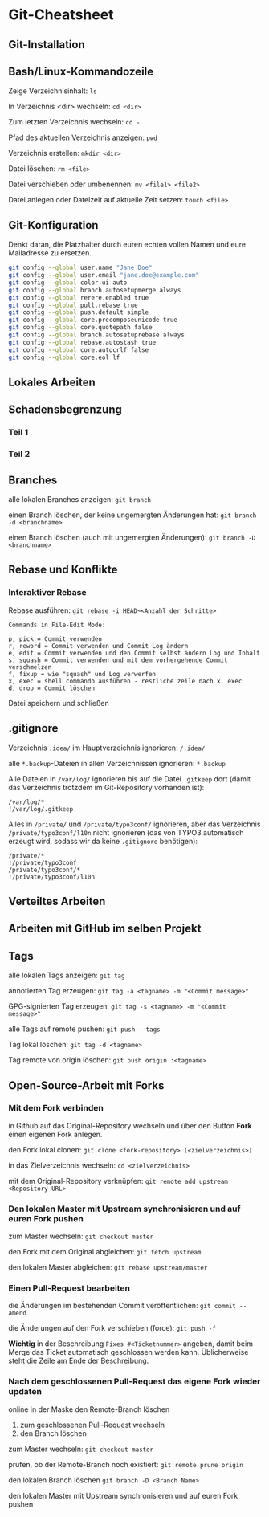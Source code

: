 # Git-Cheatsheet

## Git-Installation

## Bash/Linux-Kommandozeile

Zeige Verzeichnisinhalt: `ls` 

In Verzeichnis \<dir\> wechseln: `cd <dir>`
 
Zum letzten Verzeichnis wechseln: `cd - `

Pfad des aktuellen Verzeichnis anzeigen: `pwd`

Verzeichnis erstellen: `mkdir <dir>`

Datei löschen: `rm <file>`

Datei verschieben oder umbenennen: `mv <file1> <file2>`

Datei anlegen oder Dateizeit auf aktuelle Zeit setzen: `touch <file>`

## Git-Konfiguration
Denkt daran, die Platzhalter durch euren echten vollen Namen und eure
Mailadresse zu ersetzen.

```bash
git config --global user.name "Jane Doe"
git config --global user.email "jane.doe@example.com"
git config --global color.ui auto
git config --global branch.autosetupmerge always
git config --global rerere.enabled true
git config --global pull.rebase true
git config --global push.default simple
git config --global core.precomposeunicode true
git config --global core.quotepath false
git config --global branch.autosetuprebase always
git config --global rebase.autostash true
git config --global core.autocrlf false
git config --global core.eol lf
```

## Lokales Arbeiten

## Schadensbegrenzung
### Teil 1

### Teil 2

## Branches

alle lokalen Branches anzeigen: `git branch`

einen Branch löschen, der keine ungemergten Änderungen hat:
`git branch -d <branchname>`

einen Branch löschen (auch mit ungemergten Änderungen):
`git branch -D <branchname>`

## Rebase und Konflikte

### Interaktiver Rebase

Rebase ausführen: `git rebase -i HEAD~<Anzahl der Schritte>`

```
Commands in File-Edit Mode:

p, pick = Commit verwenden
r, reword = Commit verwenden und Commit Log ändern
e, edit = Commit verwenden und den Commit selbst ändern Log und Inhalt
s, squash = Commit verwenden und mit dem vorhergehende Commit verschmelzen
f, fixup = wie "squash" und Log verwerfen
x, exec = shell commando ausführen - restliche zeile nach x, exec
d, drop = Commit löschen
```

Datei speichern und schließen

## .gitignore
Verzeichnis `.idea/` im Hauptverzeichnis ignorieren: `/.idea/`

alle `*.backup`-Dateien in allen Verzeichnissen ignorieren: `*.backup`

Alle Dateien in `/var/log/` ignorieren bis auf die Datei `.gitkeep` dort (damit
das Verzeichnis trotzdem im Git-Repository vorhanden ist):
```
/var/log/*
!/var/log/.gitkeep
```

Alles in `/private/` und `/private/typo3conf/` ignorieren, aber das
Verzeichnis `/private/typo3conf/l10n` nicht ignorieren (das von TYPO3
automatisch erzeugt wird, sodass wir da keine `.gitignore` benötigen):
```
/private/*
!/private/typo3conf
/private/typo3conf/*
!/private/typo3conf/l10n
```

## Verteiltes Arbeiten

## Arbeiten mit GitHub im selben Projekt

## Tags

alle lokalen Tags anzeigen: `git tag`

annotierten Tag erzeugen: `git tag -a <tagname> -m "<Commit message>"`

GPG-signierten Tag erzeugen: `git tag -s <tagname> -m "<Commit message>"`

alle Tags auf remote pushen: `git push --tags`

Tag lokal löschen: `git tag -d <tagname>`

Tag remote von origin löschen: `git push origin :<tagname>` 

## Open-Source-Arbeit mit Forks

### Mit dem Fork verbinden
in Github auf das Original-Repository wechseln und über den Button **Fork** einen eigenen Fork anlegen.

den Fork lokal clonen: `git clone <fork-repository> (<zielverzeichnis>)`

in das Zielverzeichnis wechseln: `cd <zielverzeichnis>`

mit dem Original-Repository verknüpfen: `git remote add upstream <Repository-URL>`

### Den lokalen Master mit Upstream synchronisieren und auf euren Fork pushen
zum Master wechseln: `git checkout master`

den Fork mit dem Original abgleichen: `git fetch upstream`

den lokalen Master abgleichen: `git rebase upstream/master`

### Einen Pull-Request bearbeiten
die Änderungen im bestehenden Commit veröffentlichen: `git commit --amend`

die Änderungen auf den Fork verschieben (force): `git push -f`

**Wichtig**
in der Beschreibung `Fixes #<Ticketnummer>` angeben, damit beim Merge das Ticket automatisch geschlossen werden kann. Üblicherweise steht die Zeile am Ende der Beschreibung.

### Nach dem geschlossenen Pull-Request das eigene Fork wieder updaten
online in der Maske den Remote-Branch löschen
1. zum geschlossenen Pull-Request wechseln
1. den Branch löschen

zum Master wechseln: `git checkout master`

prüfen, ob der Remote-Branch noch existiert: `git remote prune origin`

den lokalen Branch löschen `git branch -D <Branch Name>`

den lokalen Master mit Upstream synchronisieren und auf euren Fork pushen
